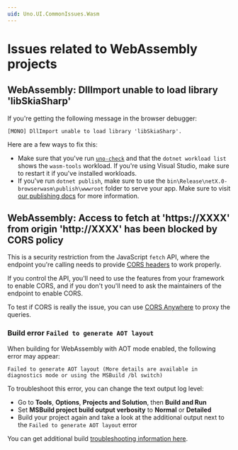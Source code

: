 ```yaml
---
uid: Uno.UI.CommonIssues.Wasm
---
```


# Issues related to WebAssembly projects

## WebAssembly: DllImport unable to load library 'libSkiaSharp'

If you're getting the following message in the browser debugger:

```text
[MONO] DllImport unable to load library 'libSkiaSharp'.
```

Here are a few ways to fix this:

- Make sure that you've run [`uno-check`](xref:UnoCheck.UsingUnoCheck) and that the `dotnet workload list` shows the `wasm-tools` workload. If you're using Visual Studio, make sure to restart it if you've installed workloads.
- If you've run `dotnet publish`, make sure to use the `bin\Release\netX.0-browserwasm\publish\wwwroot` folder to serve your app. Make sure to visit [our publishing docs](xref:uno.publishing.overview) for more information.

## WebAssembly: Access to fetch at 'https://XXXX' from origin 'http://XXXX' has been blocked by CORS policy

This is a security restriction from the JavaScript `fetch` API, where the endpoint you're calling needs to provide [CORS headers](https://developer.mozilla.org/en-US/docs/Web/HTTP/CORS) to work properly.

If you control the API, you'll need to use the features from your framework to enable CORS, and if you don't you'll need to ask the maintainers of the endpoint to enable CORS.

To test if CORS is really the issue, you can use [CORS Anywhere](https://cors-anywhere.herokuapp.com/) to proxy the queries.

### Build error `Failed to generate AOT layout`

When building for WebAssembly with AOT mode enabled, the following error may appear:

```console
Failed to generate AOT layout (More details are available in diagnostics mode or using the MSBuild /bl switch)
```

To troubleshoot this error, you can change the text output log level:

- Go to **Tools**, **Options**, **Projects and Solution**, then **Build and Run**
- Set **MSBuild project build output verbosity** to **Normal** or **Detailed**
- Build your project again and take a look at the additional output next to the `Failed to generate AOT layout` error

You can get additional build [troubleshooting information here](uno-builds-troubleshooting.md).
